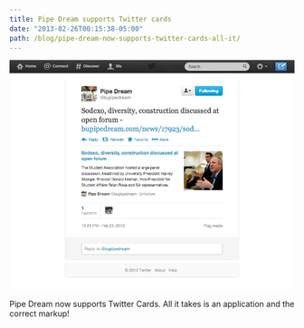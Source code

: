 ```yaml
---
title: Pipe Dream supports Twitter cards
date: "2013-02-26T00:15:38-05:00"
path: /blog/pipe-dream-now-supports-twitter-cards-all-it/
---
```


![Screenshot of a Pipe Dream Twitter card](./pipe-dream-twitter-cards.png)

Pipe Dream now supports Twitter Cards. All it takes is an application and the correct markup!
